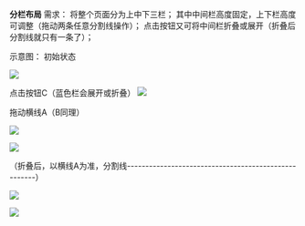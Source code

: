 **分栏布局**
需求：
将整个页面分为上中下三栏；
其中中间栏高度固定，上下栏高度可调整（拖动两条任意分割线操作）；
点击按钮又可将中间栏折叠或展开（折叠后分割线就只有一条了）；

示意图：
初始状态

![](https://upload-images.jianshu.io/upload_images/5518628-91ec8cac0657ea47.png?imageMogr2/auto-orient/strip%7CimageView2/2/w/1240)

点击按钮C（蓝色栏会展开或折叠）
![](https://upload-images.jianshu.io/upload_images/5518628-368f0e38b34ae434.png?imageMogr2/auto-orient/strip%7CimageView2/2/w/1240)

拖动横线A（B同理）

![](https://upload-images.jianshu.io/upload_images/5518628-cc61e12c928f5077.png?imageMogr2/auto-orient/strip%7CimageView2/2/w/1240)

![](https://upload-images.jianshu.io/upload_images/5518628-1f3470e309677298.png?imageMogr2/auto-orient/strip%7CimageView2/2/w/1240)

（折叠后，以横线A为准，分割线-----------------------------------------------------）

![](https://upload-images.jianshu.io/upload_images/5518628-225ce9d8dde47fe3.png?imageMogr2/auto-orient/strip%7CimageView2/2/w/1240)

![](https://upload-images.jianshu.io/upload_images/5518628-559389b34853b916.png?imageMogr2/auto-orient/strip%7CimageView2/2/w/1240)
